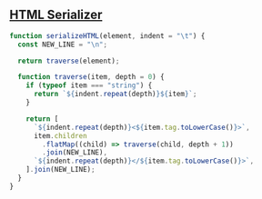 ## [HTML Serializer](https://www.greatfrontend.com/interviews/study/dom-manipulation/questions/javascript/html-serializer)

<!-- notecardId: 1739454859213 -->

```js
function serializeHTML(element, indent = "\t") {
  const NEW_LINE = "\n";

  return traverse(element);

  function traverse(item, depth = 0) {
    if (typeof item === "string") {
      return `${indent.repeat(depth)}${item}`;
    }

    return [
      `${indent.repeat(depth)}<${item.tag.toLowerCase()}>`,
      item.children
        .flatMap((child) => traverse(child, depth + 1))
        .join(NEW_LINE),
      `${indent.repeat(depth)}</${item.tag.toLowerCase()}>`,
    ].join(NEW_LINE);
  }
}
```
